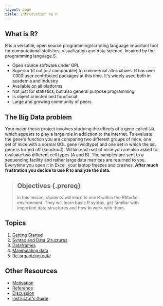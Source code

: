 ```yaml
---
layout: page
title: Introduction to R
---
```


## What is R?

R is a versatile, open source programming/scripting language important tool for computational statistics, visualization and data science. Inspired by the programming language S.

* Open source software under GPL
* Superior (if not just comparable) to commercial alternatives. R has over 7,000 user contributed packages at this time. It's widely used both in academia and industry
* Available on all platforms
* Not just for statistics, but also general purpose programming
* Is object oriented and functional
* Large and growing community of peers


## The Big Data problem
Your major thesis project involves studying the effects of a gene called `GGL` which appears to play a large role in addiction to the internet. To evaluate the gene's function you are comparing two different groups of mice; one set of mice with a normal GGL gene (wildtype) and one set in which the `GGL` gene is turned off (knockout). Within each set of mice you are also asked to evaluate two different cell types (A and B). The samples are sent to a sequencing facility and rather large data matrices are returned to you. Everytime you open it in Excel, your laptop freezes and crashes. **After much frustration you decide to use R to analyze the data.** 

> ## Objectives {.prereq}
>
> In this lesson, students will learn to use R within the RStudio environment. They will learn basic R syntax, 
> get familiar with important data structures and how to work with them. 

## Topics

1.  [Getting Started](00-before-we-start.html)
2.  [Syntax and Data Structures](01-intro-to-R.html)
3.  [Dataframes](02-starting-with-data.html)
4.  [Manipulating data](03-manipulating-data.html)
5.  [Re-organizing data](04-reorganizing-data.html)

## Other Resources

*   [Motivation](motivation.html)
*   [Reference](reference.html)
*   [Discussion](discussion.html)
*   [Instructor's Guide](instructors.html)
